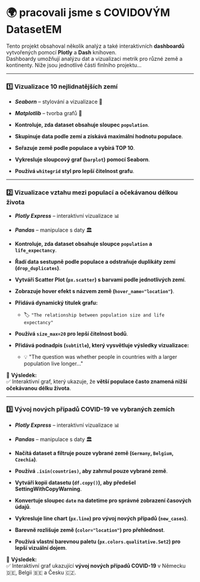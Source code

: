 # 🌍 pracovali jsme s COVIDOVÝM DatasetEM

Tento projekt obsahoval několik analýz a také interaktivních **dashboardů** vytvořených pomocí **Plotly** a **Dash** knihoven.  
Dashboardy umožňují analýzu dat a vizualizaci metrik pro různé země a kontinenty.  Níže jsou jednotlivé části finlního projektu...

---

### 1️⃣ Vizualizace 10 nejlidnatějších zemí
- ***Seaborn*** – stylování a vizualizace 📗
- ***Matplotlib*** – tvorba grafů 📘

- **Kontroluje, zda dataset obsahuje sloupec `population`**.
- **Skupinuje data podle zemí a získává maximální hodnotu populace**.
- **Seřazuje země podle populace a vybírá TOP 10**.
- **Vykresluje sloupcový graf (`barplot`) pomocí Seaborn**.
- **Používá `whitegrid` styl pro lepší čitelnost grafu**.
  
---
  

### 2️⃣ Vizualizace vztahu mezi populací a očekávanou délkou života
- ***Plotly Express*** – interaktivní vizualizace 📊  
- ***Pandas*** – manipulace s daty 🏛️  

- **Kontroluje, zda dataset obsahuje sloupce `population` a `life_expectancy`**.  
- **Řadí data sestupně podle populace a odstraňuje duplikáty zemí (`drop_duplicates`)**.  
- **Vytváří Scatter Plot (`px.scatter`) s barvami podle jednotlivých zemí**.  
- **Zobrazuje hover efekt s názvem země (`hover_name="location"`)**.  
- **Přidává dynamický titulek grafu:**  
  - 🏷️ `"The relationship between population size and life expectancy"`  
- **Používá `size_max=20` pro lepší čitelnost bodů**.  
- **Přidává podnadpis (`subtitle`), který vysvětluje výsledky vizualizace:**  
  - 💡 "The question was whether people in countries with a larger population live longer..."  

📌 **Výsledek:**  
✅ Interaktivní graf, který ukazuje, že **větší populace často znamená nižší očekávanou délku života**.  

---

### 3️⃣ Vývoj nových případů COVID-19 ve vybraných zemích  
- ***Plotly Express*** – interaktivní vizualizace 📊  
- ***Pandas*** – manipulace s daty 🏛️  

- **Načítá dataset a filtruje pouze vybrané země (`Germany`, `Belgium`, `Czechia`)**.  
- **Používá `.isin(countries)`, aby zahrnul pouze vybrané země**.  
- **Vytváří kopii datasetu (`df.copy()`), aby předešel SettingWithCopyWarning**.  
- **Konvertuje sloupec `date` na datetime pro správné zobrazení časových údajů**.  
- **Vykresluje line chart (`px.line`) pro vývoj nových případů (`new_cases`)**.  
- **Barevně rozlišuje země (`color="location"`) pro přehlednost**.  
- **Používá vlastní barevnou paletu (`px.colors.qualitative.Set2`) pro lepší vizuální dojem**.  

📌 **Výsledek:**  
✅ Interaktivní graf ukazující **vývoj nových případů COVID-19** v Německu 🇩🇪, Belgii 🇧🇪 a Česku 🇨🇿.  

